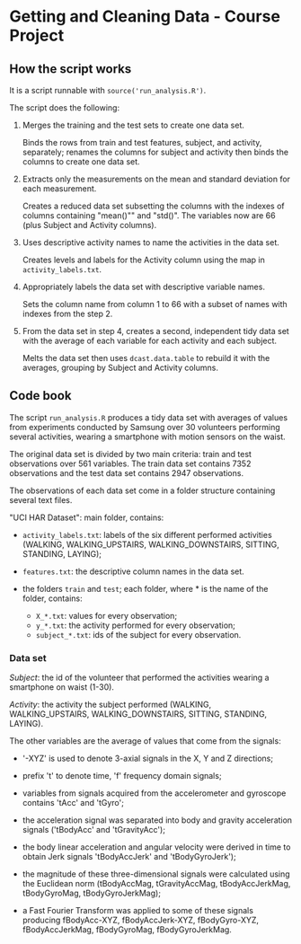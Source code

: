 # Getting and Cleaning Data - Course Project

## How the script works

It is a script runnable with `source('run_analysis.R')`.

The script does the following:

1.  Merges the training and the test sets to create one data set.

    Binds the rows from train and test features, subject, and activity, separately; renames the columns for subject and activity then binds the columns to create one data set.

2. Extracts only the measurements on the mean and standard deviation for each measurement.

    Creates a reduced data set subsetting the columns with the indexes of columns containing "mean()"" and "std()". The variables now are 66 (plus Subject and Activity columns).

3. Uses descriptive activity names to name the activities in the data set.

    Creates levels and labels for the Activity column using the map in `activity_labels.txt`.

4. Appropriately labels the data set with descriptive variable names. 

    Sets the column name from column 1 to 66 with a subset of names with indexes from the step 2.

5. From the data set in step 4, creates a second, independent tidy data set with the average of each variable for each activity and each subject.

    Melts the data set then uses `dcast.data.table` to rebuild it with the averages, grouping by Subject and Activity columns.

## Code book

The script `run_analysis.R` produces a tidy data set with averages of values from experiments conducted by Samsung over 30 volunteers performing several activities, wearing a smartphone with motion sensors on the waist.

The original data set is divided by two main criteria: train and test observations over 561 variables.
The train data set contains 7352 observations and the test data set contains 2947 observations.

The observations of each data set come in a folder structure containing several text files.

"UCI HAR Dataset": main folder, contains:

  * `activity_labels.txt`: labels of the six different performed activities (WALKING, WALKING_UPSTAIRS, WALKING_DOWNSTAIRS, SITTING, STANDING, LAYING);
  
  * `features.txt`: the descriptive column names in the data set.
  
  * the folders `train` and `test`; each folder, where * is the name of the folder, contains:

    * `X_*.txt`: values for every observation;
    * `y_*.txt`: the activity performed for every observation;
    * `subject_*.txt`: ids of the subject for every observation.

### Data set

*Subject*: the id of the volunteer that performed the activities wearing a smartphone on waist (1-30).

*Activity*: the activity the subject performed (WALKING, WALKING_UPSTAIRS, WALKING_DOWNSTAIRS, SITTING, STANDING, LAYING).

The other variables are the average of values that come from the signals:

* '-XYZ' is used to denote 3-axial signals in the X, Y and Z directions;

* prefix 't' to denote time, 'f' frequency domain signals;

* variables from signals acquired from the accelerometer and gyroscope contains 'tAcc' and 'tGyro';

* the acceleration signal was separated into body and gravity acceleration signals ('tBodyAcc' and 'tGravityAcc');

* the body linear acceleration and angular velocity were derived in time to obtain Jerk signals  'tBodyAccJerk' and 'tBodyGyroJerk');

* the magnitude of these three-dimensional signals were calculated using the Euclidean norm (tBodyAccMag, tGravityAccMag, tBodyAccJerkMag, tBodyGyroMag, tBodyGyroJerkMag);

* a Fast Fourier Transform was applied to some of these signals producing fBodyAcc-XYZ, fBodyAccJerk-XYZ, fBodyGyro-XYZ, fBodyAccJerkMag, fBodyGyroMag, fBodyGyroJerkMag.

